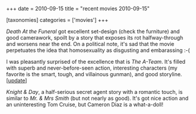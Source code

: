 +++
date = 2010-09-15
title = "recent movies 2010-09-15"

[taxonomies]
categories = ['movies']
+++

*Death At the Funeral* got excellent set-design (check the furniture)
and good camerawork, spoilt by a story that exposes its rot
halfway-through and worsens near the end. On a political note, it\'s sad
that the movie perpetuates the idea that homosexuality as disgusting and
embarassing :-(

I was pleasantly surprised of the excellence that is *The A-Team*. It\'s
filled with superb and never-before-seen action, interesting characters
(my favorite is the smart, tough, and villainous gunman), and good
storyline. \[[update]\]

*Knight & Day*, a half-serious secret agent story with a romantic touch,
is similar to *Mr. & Mrs Smith* (but not nearly as good). It\'s got nice
action and an uninteresting Tom Cruise, but Cameron Diaz is a
what-a-doll!

  [update]: http://movies.tshepang.net/many-many-recent-movies
